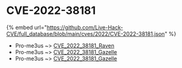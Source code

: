 # CVE-2022-38181
{% embed url="https://github.com/Live-Hack-CVE/full_database/blob/main/cves/2022/CVE-2022-38181.json" %}

* Pro-me3us ~> [CVE_2022_38181_Raven](https://www.alice-snow.ru/2022/database/cve-2022-38181/cve_2022_38181_raven-pro-me3us)
* Pro-me3us ~> [CVE_2022_38181_Gazelle](https://www.alice-snow.ru/2022/database/cve-2022-38181/cve_2022_38181_gazelle-pro-me3us)
* Pro-me3us ~> [CVE_2022_38181_Gazelle](https://www.alice-snow.ru/2022/database/cve-2022-38181/cve_2022_38181_gazelle-pro-me3us)